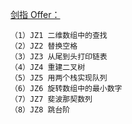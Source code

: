 [剑指 Offer：](https://www.nowcoder.com/ta/coding-interviews)
```
（1）JZ1 二维数组中的查找
（2）JZ2 替换空格
（3）JZ3 从尾到头打印链表
（4）JZ4 重建二叉树
（5）JZ5 用两个栈实现队列
（6）JZ6 旋转数组中的最小数字
（7）JZ7 斐波那契数列
（8）JZ8 跳台阶
```
